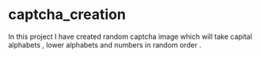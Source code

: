 # captcha_creation
In this project I have created random captcha image which will take capital alphabets , lower alphabets and numbers in random order . 
